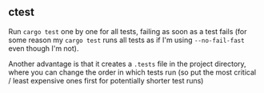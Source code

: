## ctest

Run `cargo test` one by one for all tests, failing as soon as a test fails (for some reason my `cargo test` runs all tests as if I'm using `--no-fail-fast` even though I'm not).

Another advantage is that it creates a `.tests` file in the project directory, where you can change the order in which tests run (so put the most critical / least expensive ones first for potentially shorter test runs)


